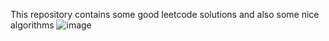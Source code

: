 This repository contains some good leetcode solutions and also some nice algorithms
![image](https://user-images.githubusercontent.com/98729146/182538640-4aad94b5-0f88-4853-aca9-175597f2111b.png)
